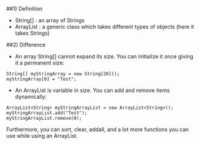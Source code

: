 ##1) Definition
- String[] : an array of Strings 
- ArrayList<String> : a generic class which takes different types of objects (here it takes Strings)

##2) Difference
- An array String[] cannot expand its size. You can initialize it once giving it a permanent size:
```
String[] myStringArray = new String[20]();
myStringArray[0] = "Test";
```

- An ArrayList<String> is variable in size. You can add and remove items dynamically:
```
ArrayList<String> myStringArrayList = new ArrayList<String>();
myStringArrayList.add("Test");
myStringArrayList.remove(0);
```

Furthermore, you can sort, clear, addall, and a lot more functions you can use while using an ArrayList.
